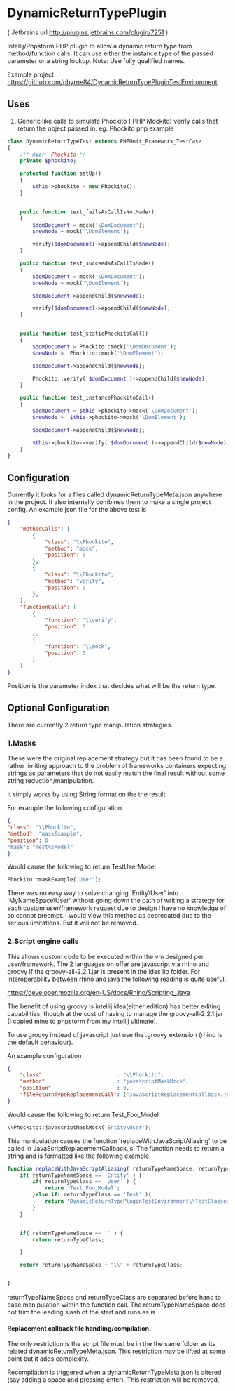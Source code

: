 DynamicReturnTypePlugin
=======================
( Jetbrains url http://plugins.jetbrains.com/plugin/7251 )

Intellij/Phpstorm PHP plugin to allow a dynamic return type from method/function calls. It can use either the instance type of the passed parameter or a string lookup.
Note: Use fully qualified names.

Example project
https://github.com/pbyrne84/DynamicReturnTypePluginTestEnvironment

Uses
----
1. Generic like calls to simulate Phockito ( PHP Mockito) verify calls that return the object passed in.
eg. Phockito php example
```php
class DynamicReturnTypeTest extends PHPUnit_Framework_TestCase
{
    /** @var  Phockito */
    private $phockito;

    protected function setUp()
    {
        $this->phockito = new Phockito();
    }


    public function test_failsAsCallIsNotMade()
    {
        $domDocument = mock('\DomDocument');
        $newNode = mock('\DomElement');

        verify($domDocument)->appendChild($newNode);
    }

    public function test_succeedsAsCallIsMade()
    {
        $domDocument = mock('\DomDocument');
        $newNode = mock('\DomElement');

        $domDocument->appendChild($newNode);

        verify($domDocument)->appendChild($newNode);
    }


    public function test_staticPhockitoCall()
    {
        $domDocument = Phockito::mock('\DomDocument');
        $newNode =  Phockito::mock('\DomElement');

        $domDocument->appendChild($newNode);

        Phockito::verify( $domDocument )->appendChild($newNode);
    }

    public function test_instancePhockitoCall()
    {
        $domDocument = $this->phockito->mock('\DomDocument');
        $newNode =  $this->phockito->mock('\DomElement');

        $domDocument->appendChild($newNode);

        $this->phockito->verify( $domDocument )->appendChild($newNode);
    }
}
```

Configuration
-------------
Currently it looks for a files called dynamicReturnTypeMeta.json anywhere in the project. It also internally combines them to make a single project config. An example json file for the above test is

```json
{
    "methodCalls": [
        {
            "class": "\\Phockito",
            "method": "mock",
            "position": 0
        },
        {
            "class": "\\Phockito",
            "method": "verify",
            "position": 0
        },
    ],
    "functionCalls": [
        {
            "function": "\\verify",
            "position": 0
        },
        {
            "function": "\\mock",
            "position": 0
        }
    ]
}
```

Position is the parameter index that decides what will be the return type.


Optional Configuration
----------------------
There are currently 2 return type manipulation strategies.

### 1.Masks
These were the original replacement strategy but it has been found to be a rather limiting approach to the problem of frameworks containers expecting strings as parameters that do not easily match the final result without some string reduction/manipulation.

It simply works by using String.format on the the result.

For example the following configuration.
```json
{
"class": "\\Phockito",
"method": "maskExample",
"position": 0
"mask": "Test%sModel"
}
```

Would cause the following to return TestUserModel
```php
Phockito::maskExample('User');
```

There was no easy way to solve changing 'Entity\User' into 'MyNameSpace\User' without going down the path of writing a strategy for each custom user/framework request due to design I have no knowledge of so cannot preempt. I would view this method as deprecated due to the serious limitations. But it will not be removed.

### 2.Script engine calls
This allows custom code to be executed within the vm designed per user/framework. The 2 languages on offer are javascript via rhino and groovy if the groovy-all-2.2.1.jar is present in the ides lib folder. For interoperability between rhino and java the following reading is quite useful.

https://developer.mozilla.org/en-US/docs/Rhino/Scripting_Java

The benefit of using groovy is intellij idea(either edition) has better editing capabilities, though at the cost of having to manage the groovy-all-2.2.1.jar (I copied mine to phpstorm from my intellij ultimate).

To use groovy instead of javascript just use the .groovy extension (rhino is the default behaviour).

An example configuration

```json
{
    "class"                        : "\\Phockito",
    "method"                       : "javascriptMaskMock",
    "position"                     : 0,
    "fileReturnTypeReplacementCall": ["JavaScriptReplacementCallback.js", "replaceWithJavaScriptAliasing"]
}
```

Would cause the following to return Test_Foo_Model
```php
\\Phockito::javascriptMaskMock('Entity\User');
```

This manipulation causes the function 'replaceWithJavaScriptAliasing' to be called in JavaScriptReplacementCallback.js. The function needs to return a string and is formatted like the following example.

```js
function replaceWithJavaScriptAliasing( returnTypeNameSpace, returnTypeClass, className, methodName  ){
    if( returnTypeNameSpace == 'Entity' ) {
        if( returnTypeClass == 'User' ) {
            return 'Test_Foo_Model';
        }else if( returnTypeClass == 'Test' ){
            return 'DynamicReturnTypePluginTestEnvironment\\TestClasses\\TestEntity';
        }
    }


    if( returnTypeNameSpace == '' ) {
        return returnTypeClass;

    }

    return returnTypeNameSpace + "\\" + returnTypeClass;


}
```

returnTypeNameSpace and returnTypeClass are separated before hand to ease manipulation within the function call. The returnTypeNameSpace does not trim the leading slash of the start and runs as is.

#### Replacement callback file handling/compilation.
The only restriction is the script file must be in the the same folder as its related dynamicReturnTypeMeta.json. This restriction may be lifted at some point but it adds complexity.

Recompilation is triggered when a dynamicReturnTypeMeta.json is altered (say adding a space and pressing enter). This restriction will be removed.


















